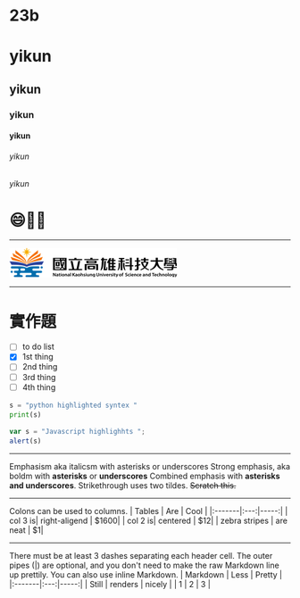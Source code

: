   # 23b
 # yikun
 ## yikun
 ### yikun
 #### yikun
###### yikun
###### yikun

# :smile:🚴‍♂️

----

![NKUST](logo.png "NKUST")

----
 # 實作題

- [ ] to do list
- [x] 1st thing
- [ ] 2nd thing
- [ ] 3rd thing
- [ ] 4th thing

```python
s = "python highlighted syntex "
print(s)
```

```js
var s = "Javascript highlighhts ";
alert(s)
```
----
Emphasism aka italicsm with asterisks or underscores Strong emphasis, aka boldm with **asterisks** or **underscores** Combined emphasis with **asterisks and underscores**. Strikethrough uses two tildes. ~~Scratch this.~~










  
----
Colons can be used to columns.
| Tables | Are | Cool |
|:-------|:---:|-----:|
| col 3 is| right-aligend | $1600|
| col 2 is| centered | $12|
| zebra stripes | are neat | $1|

----

There must be at least 3 dashes separating each header cell. The outer pipes (|) are optional, and you don't need to make the raw Markdown line up prettily. You can also use inline Markdown.
| Markdown | Less | Pretty |
|:-------|:---:|-----:|
| Still | renders | nicely |
| 1 | 2 | 3 |



